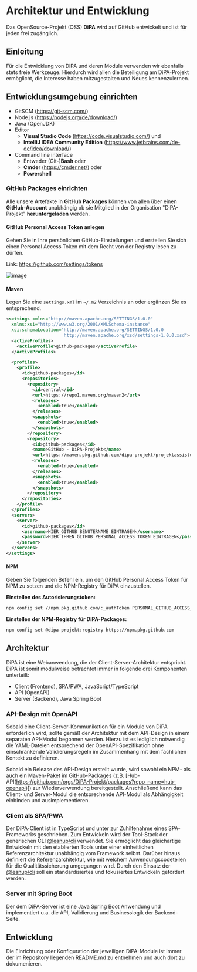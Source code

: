 # Architektur und Entwicklung

Das OpenSource-Projekt (OSS) **DiPA** wird auf GitHub entwickelt und ist für jeden frei zugänglich.

## Einleitung

Für die Entwicklung von DiPA und deren Module verwenden wir ebenfalls stets freie Werkzeuge. Hierdurch wird allen die Beteiligung
am DiPA-Projekt ermöglicht, die Interesse haben mitzugestalten und Neues kennenzulernen.

## Entwicklungsumgebung einrichten

- GitSCM (https://git-scm.com/)
- Node.js (https://nodejs.org/de/download/)
- Java (OpenJDK)
- Editor
  - **Visual Studio Code** (https://code.visualstudio.com/) und
  - **IntelliJ IDEA Community Edition** (https://www.jetbrains.com/de-de/idea/download/)
- Command line interface
  - Entweder (Git-)**Bash** oder
  - **Cmder** (https://cmder.net/) oder
  - **Powershell**

### GitHub Packages einrichten

Alle unsere Artefakte in **GitHub Packages** können von allen über einen **GitHub-Account** unabhängig ob sie Mitglied in der Organisation "DiPA-Projekt" **heruntergeladen** werden.

#### GitHub Personal Access Token anlegen

Gehen Sie in Ihre persönlichen GitHub-Einstellungen und erstellen Sie sich einen Personal Access Token mit dem Recht von der Registry lesen zu dürfen.

Link: https://github.com/settings/tokens

![image](https://user-images.githubusercontent.com/6279703/111908499-cb273980-8a59-11eb-85d5-5630c5c8e4bd.png)

#### Maven

Legen Sie eine `settings.xml` im `~/.m2` Verzeichnis an oder ergänzen Sie es entsprechend.

```xml
<settings xmlns="http://maven.apache.org/SETTINGS/1.0.0"
  xmlns:xsi="http://www.w3.org/2001/XMLSchema-instance"
  xsi:schemaLocation="http://maven.apache.org/SETTINGS/1.0.0
                      http://maven.apache.org/xsd/settings-1.0.0.xsd">
  <activeProfiles>
    <activeProfile>github-packages</activeProfile>
  </activeProfiles>

  <profiles>
    <profile>
      <id>github-packages</id>
      <repositories>
        <repository>
          <id>central</id>
          <url>https://repo1.maven.org/maven2</url>
          <releases>
			<enabled>true</enabled>
		  </releases>
          <snapshots>
		    <enabled>true</enabled>
		  </snapshots>
        </repository>
        <repository>
          <id>github-packages</id>
          <name>GitHub - DiPA-Projekt</name>
          <url>https://maven.pkg.github.com/dipa-projekt/projektassistent-openapi</url>
          <releases>
			<enabled>true</enabled>
		  </releases>
          <snapshots>
		    <enabled>true</enabled>
		  </snapshots>
        </repository>
      </repositories>
    </profile>
  </profiles>
  <servers>
    <server>
      <id>github-packages</id>
      <username>HIER_GITHUB_BENUTERNAME_EINTRAGEN</username>
      <password>HIER_IHREN_GITHUB_PERSONAL_ACCESS_TOKEN_EINTRAGEN</password>
    </server>
  </servers>
</settings>
```

#### NPM

Geben Sie folgenden Befehl ein, um den GitHub Personal Access Token für NPM zu setzen und die NPM-Registry für DiPA einzustellen.

**Einstellen des Autorisierungstoken:**
```bash
npm config set //npm.pkg.github.com/:_authToken PERSONAL_GITHUB_ACCESS_TOKEN
```

**Einstellen der NPM-Registry für DiPA-Packages:**
```bash
npm config set @dipa-projekt:registry https://npm.pkg.github.com
```

## Architektur

DiPA ist eine Webanwendung, die der Client-Server-Architektur entspricht. DiPA ist somit modulweise betrachtet immer in folgende
drei Komponenten unterteilt:

- Client (Frontend), SPA/PWA, JavaScript/TypeScript
- API (OpenAPI)
- Server (Backend), Java Spring Boot

### API-Design mit OpenAPI

Sobald eine Client-Server-Kommunikation für ein Module von DiPA erforderlich wird, sollte gemäß der Architektur mit dem API-Design
in einem separaten API-Modul begonnen werden.
Hierzu ist es lediglich notwendig die YAML-Dateien entsprechend der OpenAPI-Spezifikation ohne einschränkende Validierungsregeln im
Zusammenhang mit dem fachlichen Kontekt zu definieren.

Sobald ein Release des API-Design erstellt wurde, wird sowohl ein NPM- als auch ein Maven-Paket im GitHub-Packages (z.B.
[Hub-API(https://github.com/orgs/DiPA-Projekt/packages?repo_name=hub-openapi)]) zur Wiederverwendung bereitgestellt. Anschließend
kann das Client- und Server-Modul die entsprechende API-Modul als Abhängigkeit einbinden und ausimplementieren.

### Client als SPA/PWA

Der DiPA-Client ist in TypeScript und unter zur Zuhilfenahme eines SPA-Frameworks geschrieben. Zum Entwickeln wird der Tool-Stack der generischen CLI
[@leanup/cli](https://www.npmjs.com/package/@leanup/cli) verwendet. Sie ermöglicht das gleichartige Entwickeln mit den etablierten Tools unter einer
einheitlichen Referenzarchitektur unabhängig vom Framework selbst. Darüber hinaus definiert die Referenzarchitektur, wie mit welchem Anwendungscodeteilen
für die Qualitätssicherung umgegangen wird. Durch den Einsatz der [@leanup/cli](https://www.npmjs.com/package/@leanup/cli) soll ein standardisiertes und
fokusiertes Entwickeln gefördert werden.


### Server mit Spring Boot

Der dem DiPA-Server ist eine Java Spring Boot Anwendung und implementiert u.a. die API, Validierung und Businesslogik der Backend-Seite.

## Entwicklung

Die Einrichtung oder Konfiguration der jeweiligen DiPA-Module ist immer der im Repository liegenden README.md zu entnehmen und auch dort zu dokumenieren.
